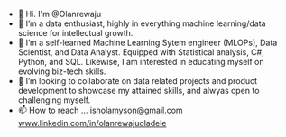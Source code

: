 - 👋 Hi. I'm @Olanrewaju
- 👀 I’m a data enthusiast, highly in everything machine learning/data science for intellectual growth.
- 🌱 I’m a self-learned Machine Learning Sytem engineer (MLOPs), Data Scientist, and Data Analyst. Equipped with Statistical analysis, C#, Python, and SQL. Likewise, I am interested in educating myself on evolving biz-tech skills.
- 💞️ I’m looking to collaborate on data related projects and product development to showcase my attained skills, and alwyas open to challenging myself.
- 📫 How to reach ... isholamyson@gmail.com www.linkedin.com/in/olanrewajuoladele

<!---
Ray-jace/Ray-jace is a ✨ special ✨ repository because its `README.md` (this file) appears on your GitHub profile.
You can click the Preview link to take a look at your changes.
--->
